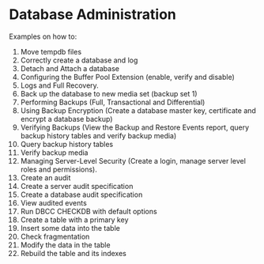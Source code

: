 # Database Administration


Examples on how to: 

1.  Move tempdb files
2.  Correctly create a database and log
3.  Detach and Attach a database
4.  Configuring the Buffer Pool Extension (enable, verify and disable)
5.  Logs and Full Recovery.
6.  Back up the database to new media set (backup set 1)
7.  Performing Backups (Full, Transactional and Differential)
8.  Using Backup Encryption (Create a database master key, certificate and encrypt a database backup)
9.  Verifying Backups (View the Backup and Restore Events report, query backup history tables and verify backup media)
10. Query backup history tables
11. Verify backup media
12. Managing Server-Level Security (Create a login, manage server level roles and permissions).
13. Create an audit
14. Create a server audit specification
15. Create a database audit specification
16. View audited events
17. Run DBCC CHECKDB with default options
18. Create a table with a primary key
19. Insert some data into the table
20. Check fragmentation
21. Modify the data in the table 
22. Rebuild the table and its indexes





